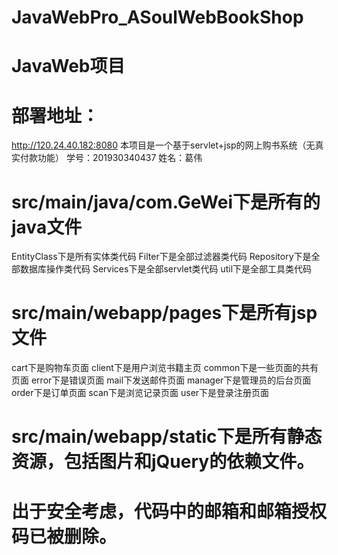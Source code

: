 # JavaWebPro_ASoulWebBookShop
# JavaWeb项目
# 部署地址：
http://120.24.40.182:8080 
本项目是一个基于servlet+jsp的网上购书系统（无真实付款功能）
学号：201930340437
姓名：葛伟   
# src/main/java/com.GeWei下是所有的java文件
EntityClass下是所有实体类代码
Filter下是全部过滤器类代码
Repository下是全部数据库操作类代码
Services下是全部servlet类代码
util下是全部工具类代码

# src/main/webapp/pages下是所有jsp文件
cart下是购物车页面
client下是用户浏览书籍主页
common下是一些页面的共有页面
error下是错误页面
mail下发送邮件页面
manager下是管理员的后台页面
order下是订单页面
scan下是浏览记录页面
user下是登录注册页面

# src/main/webapp/static下是所有静态资源，包括图片和jQuery的依赖文件。

# 出于安全考虑，代码中的邮箱和邮箱授权码已被删除。
